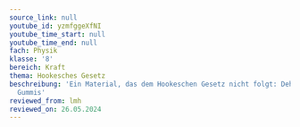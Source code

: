 ```yaml
---
source_link: null
youtube_id: yzmfggeXfNI
youtube_time_start: null
youtube_time_end: null
fach: Physik
klasse: '8'
bereich: Kraft
thema: Hookesches Gesetz
beschreibung: 'Ein Material, das dem Hookeschen Gesetz nicht folgt: Dehnung eines
  Gummis'
reviewed_from: lmh
reviewed_on: 26.05.2024
---
```

